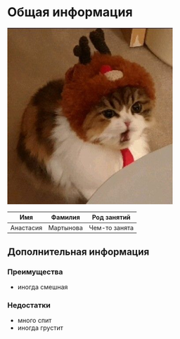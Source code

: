 # Общая информация

![Фото](/61ZuRDTJQy8.jpg)

|      Имя      |    Фамилия    | Род занятий   |
|---------------|---------------|---------------|
| Анастасия     | Мартынова     | Чем-то занята |


## Дополнительная информация

### Преимущества
- иногда смешная

### Недостатки
- много спит
- иногда грустит
